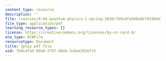 ```yaml
---
content_type: resource
description: ''
file: /courses/8-04-quantum-physics-i-spring-2016/7b9cdfa509a82747d8eb3cbee293efc5_8x94EgM2Mpg.pdf
file_type: application/pdf
learning_resource_types: []
license: https://creativecommons.org/licenses/by-nc-sa/4.0/
ocw_type: OCWFile
resourcetype: Document
title: 3play pdf file
uid: 7b9cdfa5-09a8-2747-d8eb-3cbee293efc5
---
```

